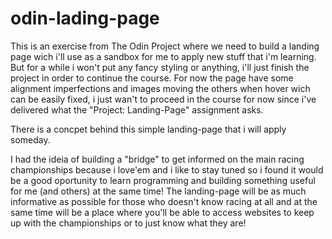 # odin-lading-page
This is an exercise from The Odin Project where we need to build a landing page wich i'll use as a sandbox for me to apply new stuff that i'm learning. But for a while i won't put any fancy styling or anything, i'll just finish the project in order to continue the course. For now the page have some alignment imperfections and images moving the others when hover wich can be easily fixed, i just wan't to proceed in the course for now since i've delivered what the "Project: Landing-Page" assignment asks.

There is a concpet behind this simple landing-page that i will apply someday.

I had the ideia of building a "bridge" to get informed on the main racing championships because i love'em and i like to stay tuned so i found it would be a good oportunity to learn programming and building something useful for me (and others) at the same time! The landing-page will be as much informative as possible for those who doesn't know racing at all and at the same time will be a place where you'll be able to access websites to keep up with the championships or to just know what they are!


